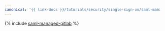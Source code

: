 ```yaml
---
canonical: '{{ link-docs }}/tutorials/security/single-sign-on/saml-managed-gitlab'
---
```


{% include [saml-managed-gitlab](../../../_tutorials/security/single-sign-on/saml-managed-gitlab.md) %}